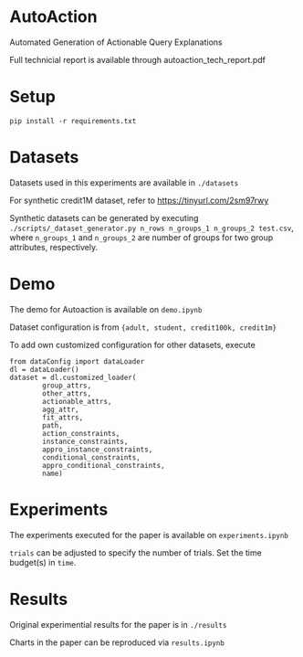 # AutoAction

Automated Generation of Actionable Query Explanations

Full technicial report is available through autoaction_tech_report.pdf


# Setup
`pip install -r requirements.txt`


# Datasets

Datasets used in this experiments are available in `./datasets`

For synthetic credit1M dataset, refer to https://tinyurl.com/2sm97rwy

Synthetic datasets can be generated by executing `./scripts/_dataset_generator.py n_rows n_groups_1 n_groups_2 test.csv`, where `n_groups_1` and `n_groups_2` are number of groups for two group attributes, respectively.


# Demo
The demo for Autoaction is available on `demo.ipynb`

Dataset configuration is from `{adult, student, credit100k, credit1m}`

To add own customized configuration for other datasets, execute

```
from dataConfig import dataLoader
dl = dataLoader()
dataset = dl.customized_loader(
        group_attrs,
        other_attrs,
        actionable_attrs,
        agg_attr,
        fit_attrs,
        path,
        action_constraints,
        instance_constraints,
        appro_instance_constraints,
        conditional_constraints,
        appro_conditional_constraints,
        name)
```

# Experiments

The experiments executed for the paper is available on `experiments.ipynb`

`trials` can be adjusted to specify the number of trials. Set the time budget(s) in `time`.

# Results

Original experimential results for the paper is in `./results`

Charts in the paper can be reproduced via `results.ipynb`

